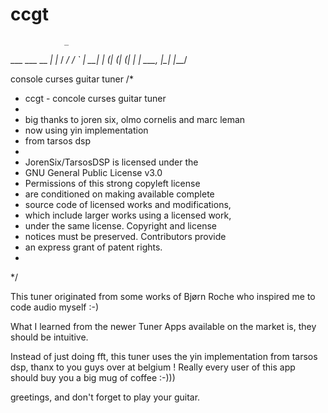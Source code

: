 # ccgt

                _
   ___ ___ __ _| |_
  / __/ __/ _` | __|
 | (_| (_| (_| | |_
  \___\___\__, |\__|
          |___/


console curses guitar tuner
/*
 * ccgt -  concole curses guitar tuner
 *
 * big thanks to joren six, olmo cornelis and marc leman
 * now using yin implementation
 * from tarsos dsp
 *
 * JorenSix/TarsosDSP is licensed under the
 * GNU General Public License v3.0
 * Permissions of this strong copyleft license
 * are conditioned on making available complete
 * source code of licensed works and modifications,
 * which include larger works using a licensed work,
 * under the same license. Copyright and license
 * notices must be preserved. Contributors provide
 * an express grant of patent rights.
 *
 */
 
 This tuner originated from some works of Bjørn Roche who inspired me to code audio myself :-)
 
 What I learned from the newer Tuner Apps available on the market is, they should be intuitive.
 
 Instead of just doing fft, this tuner uses the yin implementation from tarsos dsp, thanx to you
 guys over at belgium ! Really every user of this app should buy you a big mug of coffee :-)))
 
 greetings, and don't forget to play your guitar.
